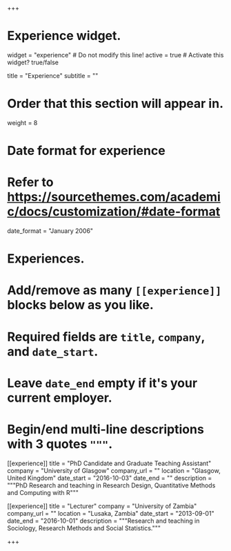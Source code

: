 +++
# Experience widget.
widget = "experience"  # Do not modify this line!
active = true  # Activate this widget? true/false

title = "Experience"
subtitle = ""

# Order that this section will appear in.
weight = 8

# Date format for experience
#   Refer to https://sourcethemes.com/academic/docs/customization/#date-format
date_format = "January 2006"

# Experiences.
#   Add/remove as many `[[experience]]` blocks below as you like.
#   Required fields are `title`, `company`, and `date_start`.
#   Leave `date_end` empty if it's your current employer.
#   Begin/end multi-line descriptions with 3 quotes `"""`.
[[experience]]
  title = "PhD Candidate and Graduate Teaching Assistant"
  company = "University of Glasgow"
  company_url = ""
  location = "Glasgow, United Kingdom"
  date_start = "2016-10-03"
  date_end = ""
  description = """PhD Research and teaching in Research Design, Quantitative Methods and Computing with R"""

[[experience]]
  title = "Lecturer"
  company = "University of Zambia"
  company_url = ""
  location = "Lusaka, Zambia"
  date_start = "2013-09-01"
  date_end = "2016-10-01"
  description = """Research and teaching in Sociology, Research Methods and Social Statistics."""

+++

